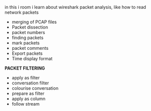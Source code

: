 in this i room i learn about wireshark packet analysis, like how to read network packets
- merging of PCAP files
- Packet dissection
- packet numbers
- finding packets
- mark packets
- packet comments
- Export packets
- Time display format

**PACKET FILTERING**
- apply as filter
- conversation filter
- colourise conversation
- prepare as filter
- apply as column
- follow stream
  
